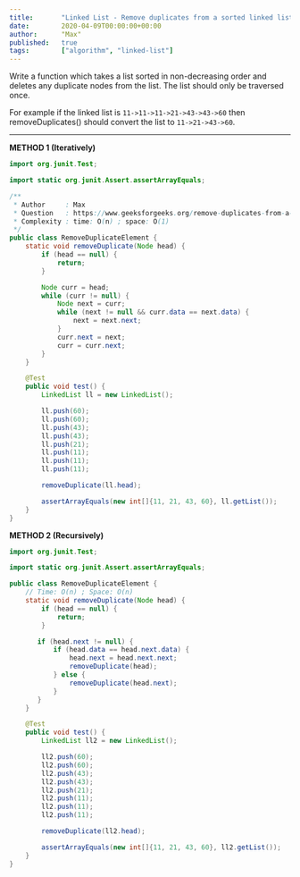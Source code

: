 ```yaml
---
title:       "Linked List - Remove duplicates from a sorted linked list"
date:        2020-04-09T00:00:00+00:00
author:      "Max"
published:   true
tags:        ["algorithm", "linked-list"]
---
```


Write a function which takes a list sorted in non-decreasing order and deletes any duplicate nodes from the list. The list should only be traversed once.

For example if the linked list is `11->11->11->21->43->43->60` then removeDuplicates() should convert the list to `11->21->43->60`.

---

**METHOD 1 (Iteratively)**

```java
import org.junit.Test;

import static org.junit.Assert.assertArrayEquals;

/**
 * Author     : Max
 * Question   : https://www.geeksforgeeks.org/remove-duplicates-from-a-sorted-linked-list/
 * Complexity : time: O(n) ; space: O(1)
 */
public class RemoveDuplicateElement {
    static void removeDuplicate(Node head) {
        if (head == null) {
            return;
        }

        Node curr = head;
        while (curr != null) {
            Node next = curr;
            while (next != null && curr.data == next.data) {
                next = next.next;
            }
            curr.next = next;
            curr = curr.next;
        }
    }

    @Test
    public void test() {
        LinkedList ll = new LinkedList();

        ll.push(60);
        ll.push(60);
        ll.push(43);
        ll.push(43);
        ll.push(21);
        ll.push(11);
        ll.push(11);
        ll.push(11);

        removeDuplicate(ll.head);

        assertArrayEquals(new int[]{11, 21, 43, 60}, ll.getList());
    }
}
```

**METHOD 2 (Recursively)**

```java
import org.junit.Test;

import static org.junit.Assert.assertArrayEquals;

public class RemoveDuplicateElement {
    // Time: O(n) ; Space: O(n)
    static void removeDuplicate(Node head) {
        if (head == null) {
            return;
        }

       if (head.next != null) {
           if (head.data == head.next.data) {
               head.next = head.next.next;
               removeDuplicate(head);
           } else {
               removeDuplicate(head.next);
           }
       }
    }

    @Test
    public void test() {
        LinkedList ll2 = new LinkedList();

        ll2.push(60);
        ll2.push(60);
        ll2.push(43);
        ll2.push(43);
        ll2.push(21);
        ll2.push(11);
        ll2.push(11);
        ll2.push(11);

        removeDuplicate(ll2.head);

        assertArrayEquals(new int[]{11, 21, 43, 60}, ll2.getList());
    }
}
```
